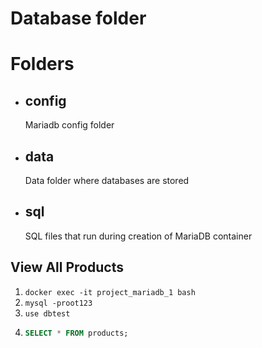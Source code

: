 # Database folder

# Folders

- ## config
  Mariadb config folder
- ## data
  Data folder where databases are stored
- ## sql
  SQL files that run during creation of MariaDB container

## View All Products

1. `docker exec -it project_mariadb_1 bash`
2. `mysql -proot123`
3. `use dbtest`
4. ```sql
   SELECT * FROM products;
   ```
